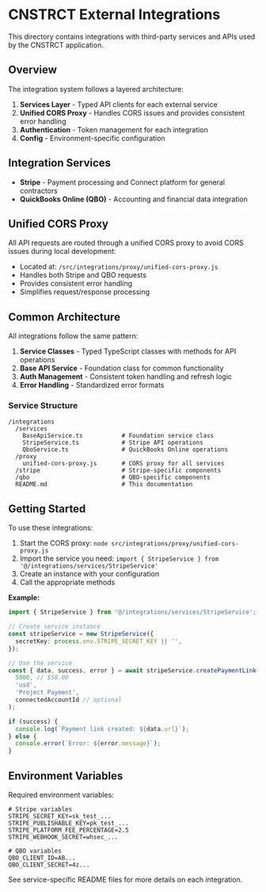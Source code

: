 # CNSTRCT External Integrations

This directory contains integrations with third-party services and APIs used by the CNSTRCT application.

## Overview

The integration system follows a layered architecture:

1. **Services Layer** - Typed API clients for each external service
2. **Unified CORS Proxy** - Handles CORS issues and provides consistent error handling
3. **Authentication** - Token management for each integration
4. **Config** - Environment-specific configuration

## Integration Services

- **Stripe** - Payment processing and Connect platform for general contractors
- **QuickBooks Online (QBO)** - Accounting and financial data integration

## Unified CORS Proxy

All API requests are routed through a unified CORS proxy to avoid CORS issues during local development:

- Located at: `/src/integrations/proxy/unified-cors-proxy.js`
- Handles both Stripe and QBO requests
- Provides consistent error handling
- Simplifies request/response processing

## Common Architecture

All integrations follow the same pattern:

1. **Service Classes** - Typed TypeScript classes with methods for API operations
2. **Base API Service** - Foundation class for common functionality
3. **Auth Management** - Consistent token handling and refresh logic
4. **Error Handling** - Standardized error formats

### Service Structure

```
/integrations
  /services
    BaseApiService.ts           # Foundation service class
    StripeService.ts            # Stripe API operations
    QboService.ts               # QuickBooks Online operations
  /proxy
    unified-cors-proxy.js       # CORS proxy for all services
  /stripe                       # Stripe-specific components
  /qbo                          # QBO-specific components
  README.md                     # This documentation
```

## Getting Started

To use these integrations:

1. Start the CORS proxy: `node src/integrations/proxy/unified-cors-proxy.js`
2. Import the service you need: `import { StripeService } from '@/integrations/services/StripeService'`
3. Create an instance with your configuration
4. Call the appropriate methods

**Example:**

```typescript
import { StripeService } from '@/integrations/services/StripeService';

// Create service instance
const stripeService = new StripeService({
  secretKey: process.env.STRIPE_SECRET_KEY || '',
});

// Use the service
const { data, success, error } = await stripeService.createPaymentLink(
  5000, // $50.00
  'usd',
  'Project Payment',
  connectedAccountId // optional
);

if (success) {
  console.log(`Payment link created: ${data.url}`);
} else {
  console.error(`Error: ${error.message}`);
}
```

## Environment Variables

Required environment variables:

```
# Stripe variables
STRIPE_SECRET_KEY=sk_test_...
STRIPE_PUBLISHABLE_KEY=pk_test_...
STRIPE_PLATFORM_FEE_PERCENTAGE=2.5
STRIPE_WEBHOOK_SECRET=whsec_...

# QBO variables
QBO_CLIENT_ID=AB...
QBO_CLIENT_SECRET=4z...
```

See service-specific README files for more details on each integration.
